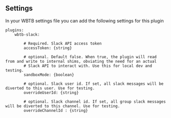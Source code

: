 ## Settings

In your WBTB settings file you can add the following settings for this plugin

    plugins:
        wbtb-slack:

            # Required. Slack API access token
            accessToken: {string}

            # optional. Default false. When true, the plugin will read from and write to internal shims, obviating the need for an actual
            # Slack API to interact with. Use this for local dev and testing.
            sandboxMode: {boolean}

            # optional. Slack user id. If set, all slack messages will be diverted to this user. Use for testing.
            overrideUserId: {string}

            # optional. Slack channel id. If set, all group slack messages will be diverted to this channel. Use for testing.
            overrideChannelId : {string}